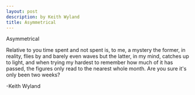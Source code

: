 ```yaml
---
layout: post
description: by Keith Wyland
title: Asymmetrical
---
```


Asymmetrical

Relative to you
time spent and not spent
is, to me, a mystery
the former, in reality,
flies by and barely even waves
but the latter, in my mind,
catches up to light,
and when trying my hardest
to remember how much of it
has passed,
the figures only read
to the nearest whole month.
Are you sure it's only been
two weeks?

-Keith Wyland
